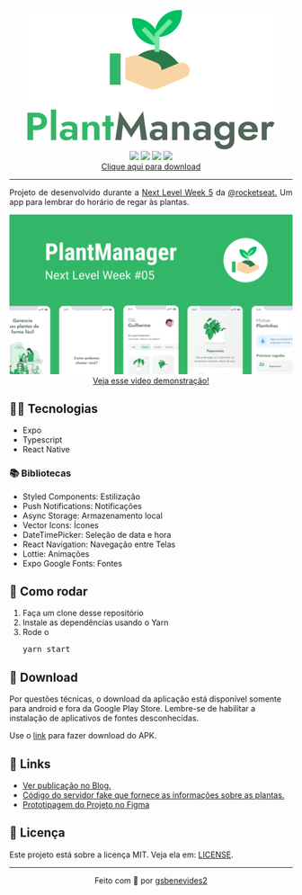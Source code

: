 <p align="center">
<img alt="PlantManager" title="PlantManager" src=".github/logo.svg" />
<br>
<img src="https://img.shields.io/badge/TypeScript-32B768?style=for-the-badge&logo=typescript&logoColor=white">
<img src="https://img.shields.io/badge/Expo-32B768?style=for-the-badge&logo=expo&logoColor=white">
<img src="https://img.shields.io/badge/React Native-32B768?style=for-the-badge&logo=react&logoColor=white">
<img src="https://img.shields.io/badge/Styled Components-32B768?style=for-the-badge&logo=styledcomponents&logoColor=white"><br>
<a href="https://github.com/gsbenevides2/nlw-05-plantmanager/releases/tag/1.0.0">Clique aqui para download</a>
</p>
<hr>
<p align="justify" >Projeto de desenvolvido durante a <a href="https://nextlevelweek.com">Next Level Week 5</a> da <a href="https://github.com/rocketseat">@rocketseat.</a> Um app para lembrar do horário de regar às plantas.</p>

<p align="center">
  <img src=".github/capa.png">
  <a href="https://www.youtube.com/watch?v=UUMfnyokqrI">Veja esse video demonstração!</a>
</p>

<h2>👨‍💻 Tecnologias</h2>
<ul>
<li>Expo</li>
<li>Typescript</li>
<li>React Native</li>
</ul>
<h3>📚 Bibliotecas</h3>
<ul>
<li>Styled Components: Estilização</li>
<li>Push Notifications: Notificações</li>
<li>Async Storage: Armazenamento local</li>
<li>Vector Icons: Ícones</li>
<li>DateTimePicker: Seleção de data e hora</li>
<li>React Navigation: Navegação entre Telas</li>
<li>Lottie: Animações</li>
<li>Expo Google Fonts: Fontes</li>
</ul>

<h2>🏃 Como rodar</h2>
<ol>
<li>Faça um clone desse repositório</li>
<li>Instale as dependências usando o Yarn</li>
<li>Rode o <pre>yarn start</pre></li>
</ol>

<h2>📲 Download</h2>
<p>Por questões técnicas, o download da aplicação está disponível somente para android e fora da Google Play Store. Lembre-se de habilitar a instalação de aplicativos de fontes desconhecidas.</p>
<p>Use o <a href="https://github.com/gsbenevides2/nlw-05-plantmanager/releases/tag/1.0.0"> link</a> para fazer download do APK.</p>


<h2>🔗 Links</h2>
<ul>
<li><a href="https://gui.dev.br/blog/post/uma-semana-puxada-por%C3%A9m-incr%C3%ADvel-%F0%9F%9A%80">Ver publicação no Blog.</a></li>
<li><a href="https://github.com/gsbenevides2/nlw-05-server">Código do servidor fake que fornece as informações sobre as plantas.</a></li>
<li><a href="https://www.figma.com/file/WscOhp32wfbuWSDhVsYiE5/PlantManager?type=design&node-id=0%3A1&mode=design&t=XFOeaD2keaVB8xoH-1">Prototipagem do Projeto no Figma</a></li>
</ul>

<h2>📃 Licença</h2>
<p>Este projeto está sobre a licença MIT. Veja ela em: <a href="LICENSE">LICENSE</a>.</p>
<hr/>
<p align="center">Feito com 💚 por <a href="https://gui.dev.br">gsbenevides2</a><b>
